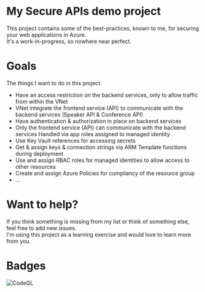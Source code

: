 # My Secure APIs demo project

This project contains some of the best-practices, known to me, for securing your web applications in Azure.  
It's a work-in-progress, so nowhere near perfect.

# Goals

The things I want to do in this project.

* Have an access restriction on the backend services, only to allow traffic from within the VNet
* VNet integrate the frontend service (API) to communicate with the backend services (Speaker API & Conference API)
* Have authentication & authorization in place on backend services
* Only the frontend service (API) can communicate with the backend services
  Handled via app roles assigned to managed identity
* Use Key Vault references for accessing secrets
* Get & assign keys & connection strings via ARM Template functions during deployment
* Use and assign RBAC roles for managed identities to allow access to other resources
* Create and assign Azure Policies for compliancy of the resource group
* ...

# Want to help?

If you think something is missing from my list or think of something else, feel free to add new issues.  
I'm using this project as a learning exercise and would love to learn more from you.

# Badges
![CodeQL](https://github.com/Jandev/secure-apis/workflows/CodeQL/badge.svg)